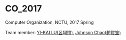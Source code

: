 # CO_2017
Computer Organization, NCTU, 2017 Spring  

Team member: [YI-KAI LU(呂翊愷)](https://github.com/yklu0330), [Johnson Chao(趙賀笙)](https://github.com/hschao)